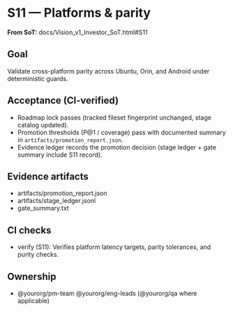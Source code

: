 # S11 — Platforms & parity

**From SoT:** docs/Vision_v1_Investor_SoT.html#S11

## Goal
Validate cross-platform parity across Ubuntu, Orin, and Android under deterministic guards.

## Acceptance (CI-verified)
- Roadmap lock passes (tracked fileset fingerprint unchanged, stage catalog updated).
- Promotion thresholds (P@1 / coverage) pass with documented summary in `artifacts/promotion_report.json`.
- Evidence ledger records the promotion decision (stage ledger + gate summary include S11 record).

## Evidence artifacts
- artifacts/promotion_report.json
- artifacts/stage_ledger.jsonl
- gate_summary.txt

## CI checks
- verify (S11): Verifies platform latency targets, parity tolerances, and purity checks.

## Ownership
- @yourorg/pm-team @yourorg/eng-leads (@yourorg/qa where applicable)
